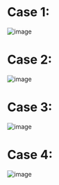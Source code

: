 
# Case 1:
![image](https://user-images.githubusercontent.com/67543660/143075024-a43121fe-0d38-492b-acaf-7885357e332f.png)

# Case 2:
![image](https://user-images.githubusercontent.com/67543660/143075153-26733c15-70b1-4f0a-970e-a75bac524523.png)

# Case 3:
![image](https://user-images.githubusercontent.com/67543660/143075244-e8c62770-fb36-4ada-b48a-88a70bedfb87.png)

# Case 4:
![image](https://user-images.githubusercontent.com/67543660/143075346-b02f4bb5-3681-4617-bd9f-f5b884eade87.png)
